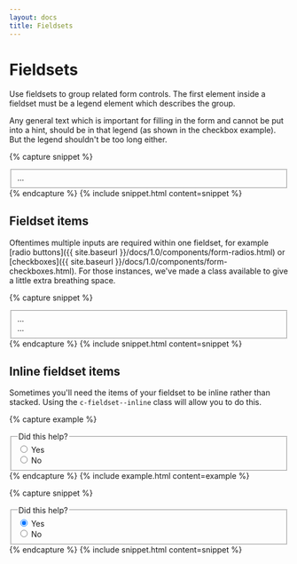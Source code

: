 ```yaml
---
layout: docs
title: Fieldsets
---
```


# Fieldsets

Use fieldsets to group related form controls. The first element inside a fieldset must be a legend element which describes the group.

Any general text which is important for filling in the form and cannot be put into a hint, should be in that legend (as shown in the checkbox example). But the legend shouldn't be too long either.

{% capture snippet %}
<fieldset class="c-fieldset">
  ...
</fieldset>
{% endcapture %}
{% include snippet.html content=snippet %}

## Fieldset items

Oftentimes multiple inputs are required within one fieldset, for example [radio buttons]({{ site.baseurl }}/docs/1.0/components/form-radios.html) or [checkboxes]({{ site.baseurl }}/docs/1.0/components/form-checkboxes.html). For those instances, we've made a class available to give a little extra breathing space.

{% capture snippet %}
<fieldset class="c-fieldset">
  <div class="c-fieldset__item">
    ...
  </div>

  <div class="c-fieldset__item">
    ...
  </div>
</fieldset>
{% endcapture %}
{% include snippet.html content=snippet %}


## Inline fieldset items

Sometimes you'll need the items of your fieldset to be inline rather than stacked. Using the `c-fieldset--inline` class will allow you to do this.

{% capture example %}
<fieldset class="c-fieldset c-fieldset--inline">
  <legend class="c-label">Did this help?</legend>

  <div class="c-fieldset__item">
    <div class="c-radio">
      <input checked id="yes" value="yes" name="feedback" type="radio">
      <label for="yes">Yes</label>
    </div>
  </div>

  <div class="c-fieldset__item">
    <div class="c-radio">
      <input id="no" value="no" name="feedback" type="radio">
      <label for="no">No</label>
    </div>
  </div>
</fieldset>
{% endcapture %}
{% include example.html content=example %}

{% capture snippet %}
<fieldset class="c-fieldset c-fieldset--inline">
  <legend class="c-label">Did this help?</legend>

  <div class="c-fieldset__item">
    <div class="c-radio">
      <input checked id="yes" value="yes" name="feedback" type="radio">
      <label for="yes">Yes</label>
    </div>
  </div>

  <div class="c-fieldset__item">
    <div class="c-radio">
      <input id="no" value="no" name="feedback" type="radio">
      <label for="no">No</label>
    </div>
  </div>
</fieldset>
{% endcapture %}
{% include snippet.html content=snippet %}
